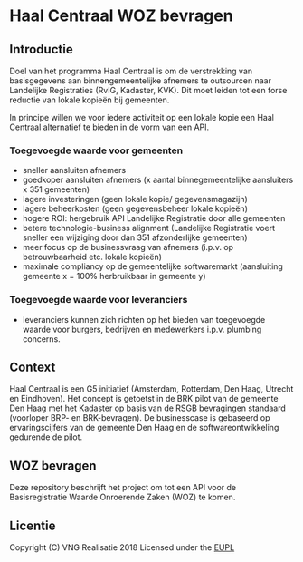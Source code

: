 # Haal Centraal WOZ bevragen

## Introductie
Doel van het programma Haal Centraal is om de verstrekking van basisgegevens aan binnengemeentelijke afnemers te outsourcen naar Landelijke Registraties (RvIG, Kadaster, KVK). Dit moet leiden tot een forse reductie van lokale kopieën bij gemeenten. 

In principe willen we voor iedere activiteit op een lokale kopie een Haal Centraal alternatief te bieden in de vorm van een API. 

### Toegevoegde waarde voor gemeenten
- sneller aansluiten afnemers 
- goedkoper aansluiten afnemers (x aantal binnegemeentelijke aansluiters x 351 gemeenten)
- lagere investeringen (geen lokale kopie/ gegevensmagazijn)
- lagere beheerkosten (geen gegevensbeheer lokale kopieën)
- hogere ROI: hergebruik API Landelijke Registratie door alle gemeenten
- betere technologie-business alignment (Landelijke Registratie voert sneller een wijziging door dan 351 afzonderlijke gemeenten) 
- meer focus op de businessvraag van afnemers (i.p.v. op betrouwbaarheid etc. lokale kopieën)
- maximale compliancy op de gemeentelijke softwaremarkt (aansluiting gemeente x = 100% herbruikbaar in gemeente y)

### Toegevoegde waarde voor leveranciers
- leveranciers kunnen zich richten op het bieden van toegevoegde waarde voor burgers, bedrijven en medewerkers i.p.v. plumbing concerns.

## Context
Haal Centraal is een G5 initiatief (Amsterdam, Rotterdam, Den Haag, Utrecht en Eindhoven). Het concept is getoetst in de BRK pilot van de gemeente Den Haag met het Kadaster op basis van de RSGB bevragingen standaard (voorloper BRP- en BRK-bevragen). De businesscase is gebaseerd op ervaringscijfers van de gemeente Den Haag en de softwareontwikkeling gedurende de pilot. 

## WOZ bevragen
Deze repository beschrijft het project om tot een API voor de Basisregistratie Waarde Onroerende Zaken (WOZ) te komen.

## Licentie
Copyright (C) VNG Realisatie 2018
Licensed under the [EUPL](https://github.com/VNG-Realisatie/Haal-Centraal-BGT-bevragen/blob/master/LICENCE.md)
